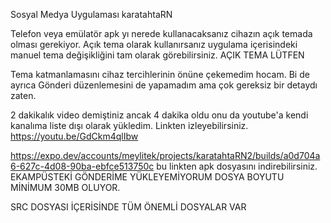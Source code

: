 Sosyal Medya Uygulaması karatahtaRN 

Telefon veya emülatör apk yı nerede kullanacaksanız cihazın açık temada olması gerekiyor. Açık tema olarak kullanırsanız uygulama içerisindeki manuel tema değişikliğini tam olarak görebilirsiniz. AÇIK TEMA LÜTFEN

Tema katmanlamasını cihaz tercihlerinin önüne çekemedim hocam. Bi de ayrıca Gönderi düzenlemesini de yapamadım ama çok gereksiz bir detaydı zaten.

2 dakikalık video demiştiniz ancak 4 dakika oldu onu da youtube'a kendi kanalıma liste dışı olarak yükledim. Linkten izleyebilirsiniz. https://youtu.be/GdCkm4qlIbw

https://expo.dev/accounts/meylitek/projects/karatahtaRN2/builds/a0d704a6-627c-4d08-90ba-ebfce513750c bu linkten apk dosyasını indirebilirsiniz. EKAMPÜSTEKİ GÖNDERİME YÜKLEYEMİYORUM DOSYA BOYUTU MİNİMUM 30MB OLUYOR.

SRC DOSYASI İÇERİSİNDE TÜM ÖNEMLİ DOSYALAR VAR
